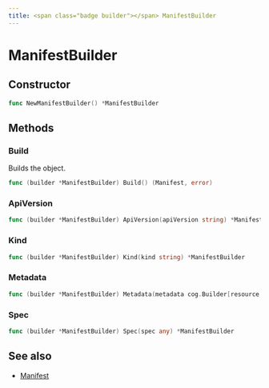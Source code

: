 ```yaml
---
title: <span class="badge builder"></span> ManifestBuilder
---
```

# <span class="badge builder"></span> ManifestBuilder

## Constructor

```go
func NewManifestBuilder() *ManifestBuilder
```
## Methods

### <span class="badge object-method"></span> Build

Builds the object.

```go
func (builder *ManifestBuilder) Build() (Manifest, error)
```

### <span class="badge object-method"></span> ApiVersion

```go
func (builder *ManifestBuilder) ApiVersion(apiVersion string) *ManifestBuilder
```

### <span class="badge object-method"></span> Kind

```go
func (builder *ManifestBuilder) Kind(kind string) *ManifestBuilder
```

### <span class="badge object-method"></span> Metadata

```go
func (builder *ManifestBuilder) Metadata(metadata cog.Builder[resource.Metadata]) *ManifestBuilder
```

### <span class="badge object-method"></span> Spec

```go
func (builder *ManifestBuilder) Spec(spec any) *ManifestBuilder
```

## See also

 * <span class="badge object-type-struct"></span> [Manifest](./object-Manifest.md)
